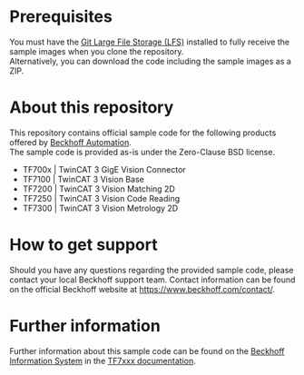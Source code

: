 # Prerequisites
You must have the [Git Large File Storage (LFS)](https://docs.github.com/en/github/managing-large-files/versioning-large-files/installing-git-large-file-storage) installed to fully receive the sample images when you clone the repository.<br/>
Alternatively, you can download the code including the sample images as a ZIP.

# About this repository
This repository contains official sample code for the following products offered by [Beckhoff Automation](https://www.beckhoff.com).<br/>
The sample code is provided as-is under the Zero-Clause BSD license.

* TF700x | TwinCAT 3 GigE Vision Connector 
* TF7100 | TwinCAT 3 Vision Base
* TF7200 | TwinCAT 3 Vision Matching 2D 
* TF7250 | TwinCAT 3 Vision Code Reading 
* TF7300 | TwinCAT 3 Vision Metrology 2D

# How to get support
Should you have any questions regarding the provided sample code, please contact your local Beckhoff support team. Contact information can be found on the official Beckhoff website at https://www.beckhoff.com/contact/.

# Further information
Further information about this sample code can be found on the [Beckhoff Information System](https://infosys.beckhoff.com) in the [TF7xxx documentation](https://infosys.beckhoff.com/content/1031/tf7xxx_tc3_vision/index.html).
